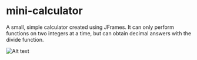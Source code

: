 # mini-calculator
A small, simple calculator created using JFrames. It can only perform functions on two integers at a time, but can obtain decimal answers with the divide function.

![Alt text](mini-calculator/miniCalculator.jpg?raw=true "Screenshot")
